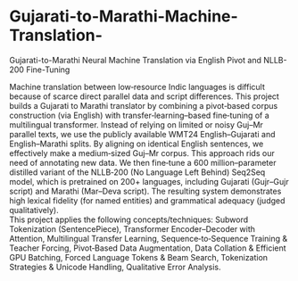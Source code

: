 # Gujarati-to-Marathi-Machine-Translation-
Gujarati-to-Marathi Neural  Machine Translation via  English Pivot and NLLB-200  Fine-Tuning 

Machine translation between low‐resource Indic languages is difficult because of scarce direct 
parallel data and script differences. This project builds a Gujarati to Marathi translator by 
combining a pivot‐based corpus construction (via English) with transfer‐learning–based 
fine‐tuning of a multilingual transformer. Instead of relying on limited or noisy Guj–Mr parallel 
texts, we use the publicly available WMT24 English–Gujarati and English–Marathi splits. By 
aligning on identical English sentences, we effectively make a medium‐sized Guj–Mr corpus. 
This approach rids our need of annotating new data. We then fine‐tune a 600 million–parameter 
distilled variant of the NLLB‐200 (No Language Left Behind) Seq2Seq model, which is 
pretrained on 200+ languages, including Gujarati (Gujr–Gujr script) and Marathi (Mar–Deva 
script). The resulting system demonstrates high lexical fidelity (for named entities) and 
grammatical adequacy (judged qualitatively).  
This project applies the following concepts/techniques: Subword Tokenization (SentencePiece), 
Transformer Encoder–Decoder with Attention, Multilingual Transfer Learning, 
Sequence‐to‐Sequence Training & Teacher Forcing, Pivot‐Based Data Augmentation, Data 
Collation & Efficient GPU Batching, Forced Language Tokens & Beam Search, Tokenization 
Strategies & Unicode Handling, Qualitative Error Analysis. 
